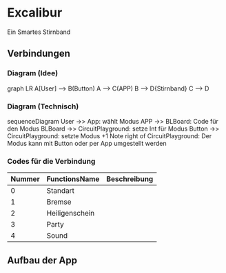 # Excalibur
Ein Smartes Stirnband


## Verbindungen
### Diagram (Idee)
graph LR
A[User] --> B(Button)
A --> C(APP)
B --> D{Stirnband}
C --> D

### Diagram (Technisch)

sequenceDiagram
User ->> App: wählt Modus
APP ->> BLBoard: Code für den Modus
BLBoard ->> CircuitPlayground: setze Int für Modus
Button ->> CircuitPlayground: setzte Modus +1
Note right of CircuitPlayground: Der Modus kann mit Button oder per App umgestellt werden


### Codes für die Verbindung

|Nummer|FunctionsName  | Beschreibung|
|--|--|--|
| 0 |Standart  | |
| 1| Bremse ||
|2|Heiligenschein||||
|3|Party||
|4|Sound||


## Aufbau der App
